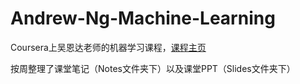 # Andrew-Ng-Machine-Learning

Coursera上吴恩达老师的机器学习课程，[课程主页](https://www.coursera.org/learn/machine-learning/home/welcome)

按周整理了课堂笔记（Notes文件夹下）以及课堂PPT（Slides文件夹下）
